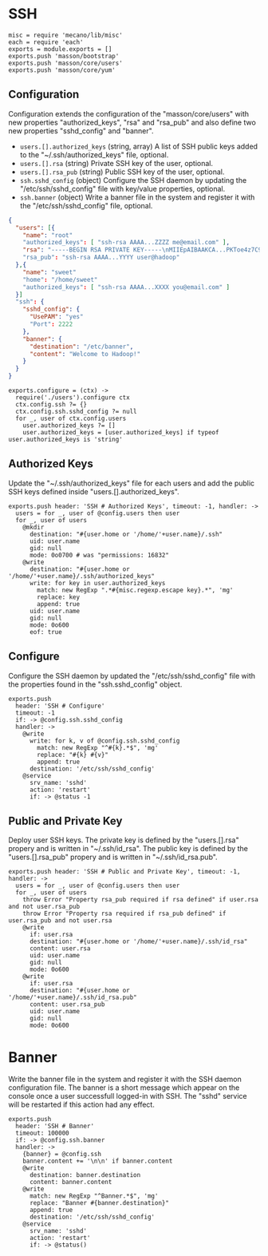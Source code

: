 
# SSH

    misc = require 'mecano/lib/misc'
    each = require 'each'
    exports = module.exports = []
    exports.push 'masson/bootstrap'
    exports.push 'masson/core/users'
    exports.push 'masson/core/yum'

## Configuration

Configuration extends the configuration of the "masson/core/users" with
new properties "authorized\_keys", "rsa" and "rsa_pub" and also define
two new properties "sshd\_config" and "banner".

*   `users.[].authorized_keys` (string, array)
    A list of SSH public keys added to the "~/.ssh/authorized_keys" file, optional.
*   `users.[].rsa` (string)
    Private SSH key of the user, optional.
*   `users.[].rsa_pub` (string)
    Public SSH key of the user, optional.
*   `ssh.sshd_config` (object)
    Configure the SSH daemon by updating the "/etc/ssh/sshd_config" file with
    key/value properties, optional.
*   `ssh.banner` (object)
    Write a banner file in the system and register it with the "/etc/ssh/sshd_config" file, optional.


```json
{
  "users": [{
    "name": "root"
    "authorized_keys": [ "ssh-rsa AAAA...ZZZZ me@email.com" ],
    "rsa": "-----BEGIN RSA PRIVATE KEY-----\nMIIEpAIBAAKCA...PKToe4z7C9BqMT7Og==\n-----END RSA PRIVATE KEY-----"
    "rsa_pub": "ssh-rsa AAAA...YYYY user@hadoop"
  },{
    "name": "sweet"
    "home": "/home/sweet"
    "authorized_keys": [ "ssh-rsa AAAA...XXXX you@email.com" ]
  }]
  "ssh": {
    "sshd_config": {
      "UsePAM": "yes"
      "Port": 2222
    },
    "banner": {
      "destination": "/etc/banner",
      "content": "Welcome to Hadoop!"
    }
  }
}
```

    exports.configure = (ctx) ->
      require('./users').configure ctx
      ctx.config.ssh ?= {}
      ctx.config.ssh.sshd_config ?= null
      for _, user of ctx.config.users
        user.authorized_keys ?= []
        user.authorized_keys = [user.authorized_keys] if typeof user.authorized_keys is 'string'

## Authorized Keys

Update the "~/.ssh/authorized_keys" file for each users and add the public SSH keys
defined inside "users.[].authorized_keys".

    exports.push header: 'SSH # Authorized Keys', timeout: -1, handler: ->
      users = for _, user of @config.users then user
      for _, user of users
        @mkdir
          destination: "#{user.home or '/home/'+user.name}/.ssh"
          uid: user.name
          gid: null
          mode: 0o0700 # was "permissions: 16832"
        @write
          destination: "#{user.home or '/home/'+user.name}/.ssh/authorized_keys"
          write: for key in user.authorized_keys
            match: new RegExp ".*#{misc.regexp.escape key}.*", 'mg'
            replace: key
            append: true
          uid: user.name
          gid: null
          mode: 0o600
          eof: true

## Configure

Configure the SSH daemon by updated the "/etc/ssh/sshd_config" file with the
properties found in the "ssh.sshd_config" object.

    exports.push
      header: 'SSH # Configure'
      timeout: -1
      if: -> @config.ssh.sshd_config
      handler: ->
        @write
          write: for k, v of @config.ssh.sshd_config
            match: new RegExp "^#{k}.*$", 'mg'
            replace: "#{k} #{v}"
            append: true
          destination: '/etc/ssh/sshd_config'
        @service
          srv_name: 'sshd'
          action: 'restart'
          if: -> @status -1

## Public and Private Key

Deploy user SSH keys. The private key is defined by the "users.[].rsa"
propery and is written in "~/.ssh/id\_rsa". The public key is defined by
the "users.[].rsa\_pub" propery and is written in "~/.ssh/id\_rsa.pub".

    exports.push header: 'SSH # Public and Private Key', timeout: -1, handler: ->
      users = for _, user of @config.users then user
      for _, user of users
        throw Error "Property rsa_pub required if rsa defined" if user.rsa and not user.rsa_pub
        throw Error "Property rsa required if rsa_pub defined" if user.rsa_pub and not user.rsa
        @write
          if: user.rsa
          destination: "#{user.home or '/home/'+user.name}/.ssh/id_rsa"
          content: user.rsa
          uid: user.name
          gid: null
          mode: 0o600
        @write
          if: user.rsa
          destination: "#{user.home or '/home/'+user.name}/.ssh/id_rsa.pub"
          content: user.rsa_pub
          uid: user.name
          gid: null
          mode: 0o600

# Banner

Write the banner file in the system and register it with the SSH
daemon configuration file. The banner is a short message which appear
on the console once a user successfull logged-in with SSH. The "sshd"
service will be restarted if this action had any effect.

    exports.push
      header: 'SSH # Banner'
      timeout: 100000
      if: -> @config.ssh.banner
      handler: ->
        {banner} = @config.ssh
        banner.content += '\n\n' if banner.content
        @write
          destination: banner.destination
          content: banner.content
        @write
          match: new RegExp "^Banner.*$", 'mg'
          replace: "Banner #{banner.destination}"
          append: true
          destination: '/etc/ssh/sshd_config'
        @service
          srv_name: 'sshd'
          action: 'restart'
          if: -> @status()

